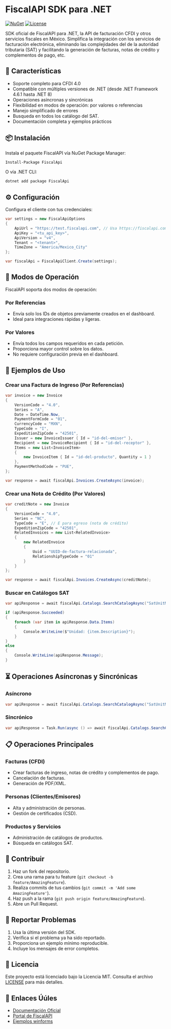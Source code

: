 # FiscalAPI SDK para .NET

[![NuGet](https://img.shields.io/nuget/v/FiscalApi.svg)](https://www.nuget.org/packages/FiscalApi/)
[![License](https://img.shields.io/github/license/FiscalAPI/fiscalapi-net)](https://github.com/FiscalAPI/fiscalapi-net/blob/main/LICENSE)

SDK oficial de FiscalAPI para .NET, la API de facturación CFDI y otros servicios fiscales en México. Simplifica la integración con los servicios de facturación electrónica, eliminando las complejidades del de la autoridad tributaria (SAT) y facilitando la generación de facturas, notas de crédito y complementos de pago, etc.

## 🚀 Características

- Soporte completo para CFDI 4.0
- Compatible con múltiples versiones de .NET (desde .NET Framework 4.6.1 hasta .NET 8)
- Operaciones asíncronas y sincrónicas
- Flexibilidad en modos de operación: por valores o referencias
- Manejo simplificado de errores
- Busqueda en todos los catálogo  del SAT.
- Documentación completa y ejemplos prácticos

## 📦 Instalación

Instala el paquete FiscalAPI vía NuGet Package Manager:

```bash
Install-Package FiscalApi
```

O vía .NET CLI:

```bash
dotnet add package FiscalApi
```

## ⚙️ Configuración

Configura el cliente con tus credenciales:

```csharp
var settings = new FiscalApiOptions
{
    ApiUrl = "https://test.fiscalapi.com", // Usa https://fiscalapi.com para producción
    ApiKey = "<tu_api_key>",
    ApiVersion = "v4",
    Tenant = "<tenant>",
    TimeZone = "America/Mexico_City"
};

var fiscalApi = FiscalApiClient.Create(settings);
```

## 🔄 Modos de Operación

FiscalAPI soporta dos modos de operación:

### Por Referencias
- Envía solo los IDs de objetos previamente creados en el dashboard.
- Ideal para integraciones rápidas y ligeras.

### Por Valores
- Envía todos los campos requeridos en cada petición.
- Proporciona mayor control sobre los datos.
- No requiere configuración previa en el dashboard.

## 📝 Ejemplos de Uso

### Crear una Factura de Ingreso (Por Referencias)

```csharp
var invoice = new Invoice
{
    VersionCode = "4.0",
    Series = "A",
    Date = DateTime.Now,
    PaymentFormCode = "01",
    CurrencyCode = "MXN",
    TypeCode = "I",
    ExpeditionZipCode = "42501",
    Issuer = new InvoiceIssuer { Id = "id-del-emisor" },
    Recipient = new InvoiceRecipient { Id = "id-del-receptor" },
    Items = new List<InvoiceItem>
    {
        new InvoiceItem { Id = "id-del-producto", Quantity = 1 }
    },
    PaymentMethodCode = "PUE",
};

var response = await fiscalApi.Invoices.CreateAsync(invoice);
```

### Crear una Nota de Crédito (Por Valores)

```csharp
var creditNote = new Invoice
{
    VersionCode = "4.0",
    Series = "NC",
    TypeCode = "E", // E para egreso (nota de crédito)
    ExpeditionZipCode = "42501",
    RelatedInvoices = new List<RelatedInvoice>
    {
        new RelatedInvoice
        {
            Uuid = "UUID-de-factura-relacionada",
            RelationshipTypeCode = "01"
        }
    }
};

var response = await fiscalApi.Invoices.CreateAsync(creditNote);
```

### Buscar en Catálogos SAT

```csharp
var apiResponse = await fiscalApi.Catalogs.SearchCatalogAsync("SatUnitMeasurements", "inter", 1, 10);

if (apiResponse.Succeeded)
{
    foreach (var item in apiResponse.Data.Items)
    {
        Console.WriteLine($"Unidad: {item.Description}");
    }
}
else
{
    Console.WriteLine(apiResponse.Message);
}
```

## ⏳ Operaciones Asíncronas y Sincrónicas

### Asíncrono

```csharp
var apiResponse = await fiscalApi.Catalogs.SearchCatalogAsync("SatUnitMeasurements", "inter", 1, 10);
```

### Sincrónico

```csharp
var apiResponse = Task.Run(async () => await fiscalApi.Catalogs.SearchCatalogAsync("SatUnitMeasurements", "inter", 1, 10)).Result;
```

## 📋 Operaciones Principales

### Facturas (CFDI)
- Crear facturas de ingreso, notas de crédito y complementos de pago.
- Cancelación de facturas.
- Generación de PDF/XML.

### Personas (Clientes/Emisores)
- Alta y administración de personas.
- Gestión de certificados (CSD).

### Productos y Servicios
- Administración de catálogos de productos.
- Búsqueda en catálogos SAT.

## 🤝 Contribuir

1. Haz un fork del repositorio.
2. Crea una rama para tu feature (`git checkout -b feature/AmazingFeature`).
3. Realiza commits de tus cambios (`git commit -m 'Add some AmazingFeature'`).
4. Haz push a la rama (`git push origin feature/AmazingFeature`).
5. Abre un Pull Request.

## 🐛 Reportar Problemas

1. Usa la última versión del SDK.
2. Verifica si el problema ya ha sido reportado.
3. Proporciona un ejemplo mínimo reproducible.
4. Incluye los mensajes de error completos.

## 📄 Licencia

Este proyecto está licenciado bajo la Licencia MIT. Consulta el archivo [LICENSE](LICENSE) para más detalles.

## 🔗 Enlaces Úúles

- [Documentación Oficial](https://docs.fiscalapi.com)
- [Portal de FiscalAPI](https://fiscalapi.com)
- [Ejemplos winforms]([https://fiscalapi.com/soporte](https://github.com/FiscalAPI/fiscalapi-samples-net-winforms))

